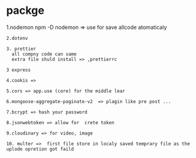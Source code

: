 

# packge 

   1.nodemon 
    npm -D nodemon => use for save allcode atomaticaly 

    2.dotenv 

    3. prettier
      all compny code can same 
      extra file shuld install => ,prettierrc

    3 express 
    
    4.cookis => 

    5.cors => app.use (core) for the middle lear

    6.mongoose-aggregate-paginate-v2  => plagin like pre post ...

    7.bcrypt => hash your password 

    8.jsonwebtoken => allow for  crete token 

    9.cloudinary => for video, image 

    10. multer =>  first file store in localy saved temprary file as the uplode opretion got faild